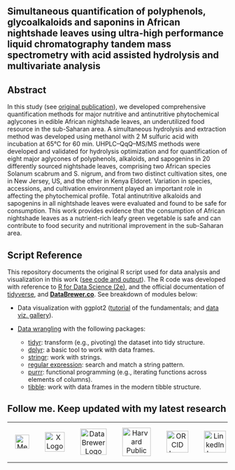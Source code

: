 ## Simultaneous quantification of polyphenols, glycoalkaloids and saponins in African nightshade leaves using ultra-high performance liquid chromatography tandem mass spectrometry with acid assisted hydrolysis and multivariate analysis

## Abstract
In this study (see [original publication](https://www.sciencedirect.com/science/article/abs/pii/S0308814619321752?via%3Dihub)), we developed comprehensive quantification methods for major nutritive and antinutritive phytochemical aglycones in edible African nightshade leaves, an underutilized food resource in the sub-Saharan area. A simultaneous hydrolysis and extraction method was developed using methanol with 2 M sulfuric acid with incubation at 65°C for 60 min. UHPLC–QqQ–MS/MS methods were developed and validated for hydrolysis optimization and for quantification of eight major aglycones of polyphenols, alkaloids, and sapogenins in 20 differently sourced nightshade leaves, comprising two African species Solanum scabrum and S. nigrum, and from two distinct cultivation sites, one in New Jersey, US, and the other in Kenya Eldoret. Variation in species, accessions, and cultivation environment played an important role in affecting the phytochemical profile. Total antinutritive alkaloids and sapogenins in all nightshade leaves were evaluated and found to be safe for consumption. This work provides evidence that the consumption of African nightshade leaves as a nutrient-rich leafy green vegetable is safe and can contribute to food security and nutritional improvement in the sub-Saharan area.

## Script Reference
This repository documents the original R script used for data analysis and visualization in this work ([see code and output](https://yuanbofaith.github.io/NSleaf_PhytochemQqQ/)). The R code was developed with reference to [R for Data Science (2e)](https://r4ds.hadley.nz/), and the official documentation of [tidyverse](https://www.tidyverse.org/), and [**DataBrewer.co**](https://www.databrewer.co/). See breakdown of modules below:

- Data visualization with ggplot2 ([tutorial](https://www.databrewer.co/R/visualization/introduction) of the fundamentals; and [data viz. gallery](https://www.databrewer.co/R/gallery)).

- [Data wrangling](https://www.databrewer.co/R/data-wrangling) with the following packages:
  - [tidyr](https://www.databrewer.co/R/data-wrangling/tidyr/introduction): transform (e.g., pivoting) the dataset into tidy structure.
  - [dplyr](https://www.databrewer.co/R/data-wrangling/dplyr/0-introduction): a basic tool to work with data frames.     
  - [stringr](https://www.databrewer.co/R/data-wrangling/stringr/0-introduction): work with strings. 
  - [regular expression](https://www.databrewer.co/R/data-wrangling/regular-expression/0-introduction): search and match a string pattern.
  - [purrr](https://www.databrewer.co/R/data-wrangling/purrr/introduction): functional programming (e.g., iterating functions across elements of columns).
  - [tibble](https://www.databrewer.co/R/data-wrangling/tibble/introduction): work with data frames in the modern tibble structure.
 
  
## Follow me. Keep updated with my latest research

<table style="border-collapse: collapse; width: 100%; border: 0; border-spacing: 0;">
  <tr>
    <td style="border: none;" align="center">
      <a href="https://medium.com/@yuanbo.faith">
        <img src="https://upload.wikimedia.org/wikipedia/commons/0/0d/Medium_%28website%29_logo.svg" alt="Medium Logo" style="height: 32px; max-width: 100px; margin: 10px;">
      </a>
    </td>
    <td style="border: none;" align="center">
      <a href="https://x.com/yuanbogeneral">
        <img src="https://upload.wikimedia.org/wikipedia/commons/c/ce/X_logo_2023.svg" alt="X Logo" style="height: 45px; max-width: 100px; margin: 10px;">
      </a>
    </td>
    <td style="border: none;" align="center">
      <a href="https://www.databrewer.co/">
        <img src="https://upload.wikimedia.org/wikipedia/commons/4/4c/Logo_of_DataBrewer.co.png" alt="DataBrewer Logo" style="height: 60px; max-width: 100px; margin: 10px;">
      </a>
    </td>
    <td style="border: none;" align="center">
      <a href="https://connects.catalyst.harvard.edu/Profiles/display/Person/193422">
        <img src="https://upload.wikimedia.org/wikipedia/en/1/18/Harvard_shield-Public_Health.png" alt="Harvard Public Health Logo" style="height: 65px; max-width: 100px; margin: 10px;">
      </a>
    </td>
    <td style="border: none;" align="center">
      <a href="https://orcid.org/">
        <img src="https://upload.wikimedia.org/wikipedia/commons/0/06/ORCID_iD.svg" alt="ORCID Logo" style="height: 50px; max-width: 100px; margin: 10px;">
      </a>
    </td>
    <td style="border: none;" align="center">
      <a href="https://www.linkedin.com/">
        <img src="https://upload.wikimedia.org/wikipedia/commons/c/ca/LinkedIn_logo_initials.png" alt="LinkedIn Logo" style="height: 50px; max-width: 100px; margin: 10px;">
      </a>
    </td>
    <td style="border: none;" align="center">
      <a href="https://www.academia.edu/">
        <img src="https://upload.wikimedia.org/wikipedia/commons/a/a0/Academia.edu_logo.svg" alt="Academia Logo" style="height: 25px; max-width: 100px; margin: 10px;">
      </a>
    </td>
  </tr>
</table>
